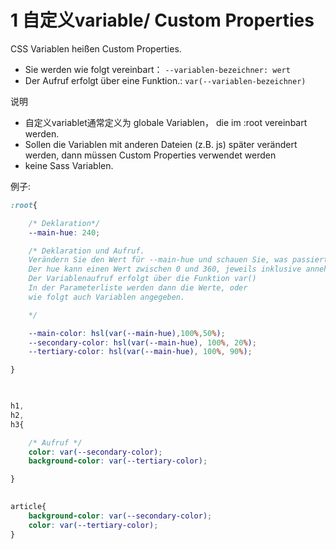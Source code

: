 # 1 自定义variable/ Custom Properties
CSS Variablen heißen Custom Properties.
- Sie werden wie folgt vereinbart： `--variablen-bezeichner: wert`
- Der Aufruf erfolgt über eine Funktion.: `var(--variablen-bezeichner)`

说明
- 自定义variablet通常定义为 globale Variablen， die  im :root vereinbart werden.
- Sollen die Variablen mit anderen Dateien (z.B. js) später verändert werden, dann müssen Custom Properties verwendet werden 
- keine Sass Variablen.

例子: 
```css
:root{

    /* Deklaration*/
    --main-hue: 240;

    /* Deklaration und Aufruf.
    Verändern Sie den Wert für --main-hue und schauen Sie, was passiert.
    Der hue kann einen Wert zwischen 0 und 360, jeweils inklusive annehmen.
    Der Variablenaufruf erfolgt über die Funktion var()
    In der Parameterliste werden dann die Werte, oder
    wie folgt auch Variablen angegeben.

    */

    --main-color: hsl(var(--main-hue),100%,50%);
    --secondary-color: hsl(var(--main-hue), 100%, 20%);
    --tertiary-color: hsl(var(--main-hue), 100%, 90%);

}

  

h1,
h2,
h3{

    /* Aufruf */
    color: var(--secondary-color);
    background-color: var(--tertiary-color);

}

  
article{
    background-color: var(--secondary-color);
    color: var(--tertiary-color);
}
```